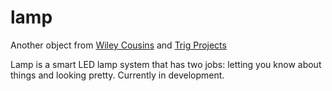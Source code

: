 # lamp
Another object from [Wiley Cousins](https://wileycousins.com) and [Trig Projects](http://trigprojects.com)

Lamp is a smart LED lamp system that has two jobs: letting you know about things and looking pretty. Currently in development.

